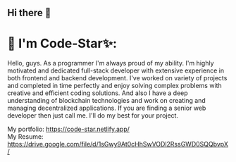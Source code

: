## Hi there 👋
# 💫 I'm Code-Star✨:
Hello, guys. As a programmer I'm always proud of my ability. I'm highly motivated and dedicated full-stack developer with extensive experience in both frontend and backend development. I've worked on variety of projects and completed in time perfectly and enjoy solving complex problems with creative and efficient coding solutions. And also I have a deep understanding of blockchain technologies and work on creating and managing decentralized applications. If you are finding a senior web developer then just call me. I'll do my best for your project.
</br>

My portfolio: https://code-star.netlify.app/
</br>
My Resume: https://drive.google.com/file/d/1sGwy9At0cHhSwVODl2RssGWD0SQQbvpX/
